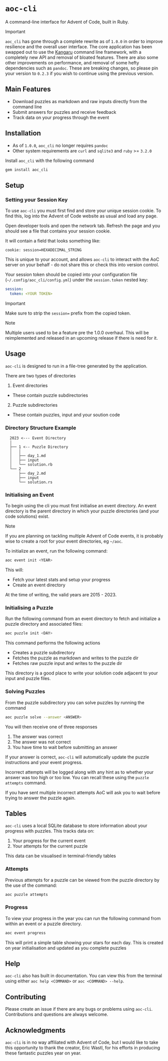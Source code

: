 # `aoc-cli`

A command-line interface for Advent of Code, built in Ruby.

> [!IMPORTANT]
> `aoc_cli` has gone through a complete rewrite as of `1.0.0` in order to improve resilience and the overall user interface.
> The core application has been swapped out to use the [Kangaru](https://github.com/apexatoll/kangaru) command line framework, with a completely new API and removal of bloated features.
> There are also some other improvements on performance, and removal of some hefty dependencies such as `pandoc`.
> These are breaking changes, so please pin your version to `0.2.3` if you wish to continue using the previous version.


## Main Features

- Download puzzles as markdown and raw inputs directly from the command line
- Submit answers for puzzles and receive feedback
- Track data on your progress through the event


## Installation

- As of `1.0.0`, `aoc_cli` no longer requires `pandoc`
- Other system requirements are `curl` and `sqlite3` and `ruby` >= `3.2.0`


Install `aoc_cli` with the following command

```bash
gem install aoc_cli
```


## Setup

### Setting your Session Key

To use `aoc-cli` you must first find and store your unique session cookie. To find this, log into the Advent of Code website as usual and load any page. 

Open developer tools and open the network tab. Refresh the page and you should see a file that contains your session cookie.

It will contain a field that looks something like:

```
cookie: session=HEXADECIMAL_STRING
```

This is unique to your account, and allows `aoc-cli` to interact with the AoC server on your behalf - do not share this or check this into version control.

Your session token should be copied into your configuration file (`~/.config/aoc_cli/config.yml`) under the `session.token` nested key:

```yaml
session:
  token: <YOUR TOKEN>
```

> [!IMPORTANT]
> Make sure to strip the `session=` prefix from the copied token.

> [!NOTE]
> Multiple users used to be a feature pre the 1.0.0 overhaul. This will be
> reimplemented and released in an upcoming release if there is need for it.


## Usage

`aoc-cli` is designed to run in a file-tree generated by the application. 

There are two types of directories

1. Event directories
- These contain puzzle subdirectories

2. Puzzle subdirectories
- These contain puzzles, input and your soution code

### Directory Structure Example

```
  2023 <--- Event Directory
  │     
  ├── 1 <-- Puzzle Directory
  │   │ 
  │   ├── day_1.md
  │   ├── input
  │   └── solution.rb
  └── 2
      ├── day_2.md
      ├── input
      └── solution.rs
```

### Initialising an Event

To begin using the cli you must first initialise an event directory. An event directory is the parent directory in which your puzzle directories (and your code solutions) exist.

> [!NOTE]
> If you are planning on tackling multiple Advent of Code events, it is probably wise to create a root for your event directories, eg `~/aoc`.

To initialize an event, run the following command:

```bash
aoc event init <YEAR>
```

This will:

- Fetch your latest stats and setup your progress
- Create an event directory

At the time of writing, the valid years are 2015 - 2023.


### Initialising a Puzzle

Run the following command from an event directory to fetch and initialize a puzzle directory and associated files:

```bash
aoc puzzle init <DAY>
```

This command performs the following actions

- Creates a puzzle subdirectory
- Fetches the puzzle as markdown and writes to the puzzle dir
- Fetches raw puzzle input and writes to the puzzle dir

This directory is a good place to write your solution code adjacent to your input and puzzle files.


### Solving Puzzles

From the puzzle subdirectory you can solve puzzles by running the command 

```bash
aoc puzzle solve --answer <ANSWER>
```

You will then receive one of three responses

1. The answer was correct
2. The answer was not correct
3. You have time to wait before submitting an answer

If your answer is correct, `aoc-cli` will automatically update the puzzle instructions and your event progress. 

Incorrect attempts will be logged along with any hint as to whether your answer was too high or too low. You can recall these using the `puzzle attempts` command.

If you have sent multiple incorrect attempts AoC will ask you to wait before trying to answer the puzzle again.


## Tables

`aoc-cli` uses a local SQLite database to store information about your progress with puzzles. This tracks data on:

1. Your progress for the current event
1. Your attempts for the current puzzle

This data can be visualised in terminal-friendly tables


### Attempts

Previous attempts for a puzzle can be viewed from the puzzle directory by the use of the command:

```bash
aoc puzzle attempts
```

### Progress

To view your progress in the year you can run the following command from within an event or a puzzle directory.

```bash
aoc event progress
```

This will print a simple table showing your stars for each day. This is created on year initialisation and updated as you complete puzzles


## Help

`aoc-cli` also has built in documentation. You can view this from the terminal using either `aoc help <COMMAND>` or `aoc <COMMAND> --help`.


## Contributing

Please create an issue if there are any bugs or problems using `aoc-cli`. Contributions and questions are always welcome.


## Acknowledgments

`aoc-cli` is in no way affiliated with Advent of Code, but I would like to take this opportunity to thank the creator, Eric Wastl, for his efforts in producing these fantastic puzzles year on year.
